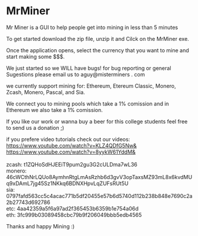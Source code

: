 # MrMiner
Mr Miner is a GUI to help people get into mining in less than 5 minutes<br>

To get started download the zip file, unzip it and Cilck on the MrMiner exe.<br>

Once the application opens, select the currency that you want to mine and start making some $$$.<br>

We just started so we WILL have bugs! for bug reporting or general Sugestions please email us to aguy@misterminers . com <br>

we currently support mining for: Ethereum, Etereum Classic, Monero, Zcash, Monero, Pascal, and Sia. <br>

We connect you to mining pools which take a 1% comission and in Ethereum we also take a 1% comission. <br>

If you like our work or wanna buy a beer for this college students feel free to send us a donation ;) <br>

if you prefere video tutorials check out our videos: <br>
https://www.youtube.com/watch?v=KLZ4QDfG5Nw& <br>
https://www.youtube.com/watch?v=8yykW61YddM& <br><br>
zcash: t1ZQHoSdHJEEiT9pum2gu3G2cULDma7wL36⁠⁠⁠⁠ <br>
monero: 46cWCthNrLQUo8AymhnRtgLmAsRzhb6d3gvV3opTaxsMZ93mL8x6kvdMUq9xDAmL7jg45Sz1NKkq6BDNXHpvLqZUFsRUt5U <br>
sia: 0797fafd563cc5c4acac771b5df20455e57b6d5740d112b238b848e7690c2a2b27743d692786 <br>
etc: 4aa42359a5f6a97ad2f365453b6359b1e754a06d <br>
eth: 3fc999b03089458cbc79b9f206049bbb5edb4565<br>

Thanks and happy Mining :)
